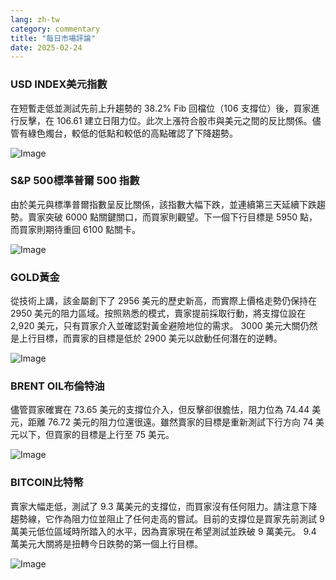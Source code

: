 ```yaml
---
lang: zh-tw
category: commentary
title: "每日市場評論"
date: 2025-02-24
---
```


### USD INDEX美元指數

在短暫走低並測試先前上升趨勢的 38.2% Fib 回檔位（106 支撐位）後，買家進行反擊，在 106.61 建立日阻力位。此次上漲符合股市與美元之間的反比關係。儘管有綠色燭台，較低的低點和較低的高點確認了下降趨勢。

![Image](https://markleighedu.github.io/img/Feb-2025/24-Feb-2025/usdindex.jpg)

### S&P 500標準普爾 500 指數

由於美元與標準普爾指數呈反比關係，該指數大幅下跌，並連續第三天延續下跌趨勢。賣家突破 6000 點關鍵關口，而買家則觀望。下一個下行目標是 5950 點，而買家則期待重回 6100 點關卡。

![Image](https://markleighedu.github.io/img/Feb-2025/24-Feb-2025/sp500.jpg)

### GOLD黃金

從技術上講，該金屬創下了 2956 美元的歷史新高，而實際上價格走勢仍保持在 2950 美元的阻力區域。按照熟悉的模式，賣家提前採取行動，將支撐位設在 2,920 美元，只有買家介入並確認對黃金避險地位的需求。 3000 美元大關仍然是上行目標，而賣家的目標是低於 2900 美元以啟動任何潛在的逆轉。

![Image](https://markleighedu.github.io/img/Feb-2025/24-Feb-2025/gold.jpg)

### BRENT OIL布倫特油

儘管買家確實在 73.65 美元的支撐位介入，但反擊卻很膽怯，阻力位為 74.44 美元，距離 76.72 美元的阻力位還很遠。雖然賣家的目標是重新測試下行方向 74 美元以下，但買家的目標是上行至 75 美元。

![Image](https://markleighedu.github.io/img/Feb-2025/24-Feb-2025/brentoil.jpg)

### BITCOIN比特幣

賣家大幅走低，測試了 9.3 萬美元的支撐位，而買家沒有任何阻力。請注意下降趨勢線，它作為阻力位並阻止了任何走高的嘗試。目前的支撐位是買家先前測試 9 萬美元低位區域時所踏入的水平，因為賣家現在希望測試並跌破 9 萬美元。 9.4 萬美元大關將是扭轉今日跌勢的第一個上行目標。

![Image](https://markleighedu.github.io/img/Feb-2025/24-Feb-2025/bitcoin.jpg)

